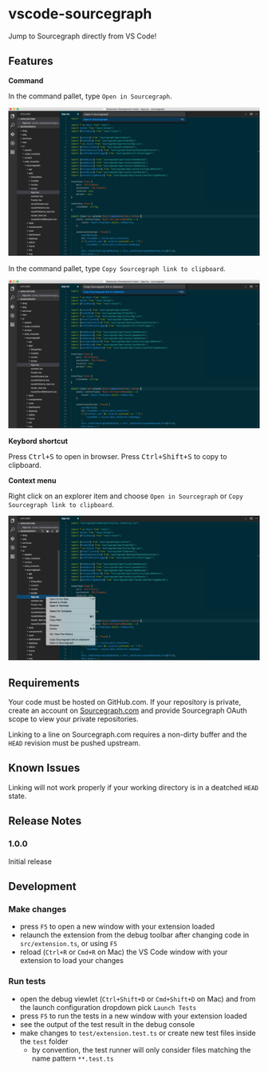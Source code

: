 # vscode-sourcegraph

Jump to Sourcegraph directly from VS Code!

## Features

**Command**

In the command pallet, type `Open in Sourcegraph`.

![open](images/open-in-browser.png?raw=true "Open in browser function")

In the command pallet, type `Copy Sourcegraph link to clipboard`.

![copy](images/copy-to-clipboard.png?raw=true "Copy link to clipboard function")

**Keybord shortcut**

 Press <kbd>Ctrl+S</kbd> to open in browser.
 Press <kbd>Ctrl+Shift+S</kbd> to copy to clipboard.

**Context menu**

Right click on an explorer item and choose `Open in Sourcegraph` or `Copy Sourcegraph link to clipboard`.

![context](images/context-menu.png?raw=true "Context menu options")

## Requirements

Your code must be hosted on GitHub.com. If your repository is private, create an account on
[Sourcegraph.com](https://sourcegraph.com) and provide Sourcegraph OAuth scope to view your private
repositories.

Linking to a line on Sourcegraph.com requires a non-dirty buffer and the `HEAD` revision must be
pushed upstream.

## Known Issues

Linking will not work properly if your working directory is in a deatched `HEAD` state.

## Release Notes

### 1.0.0

Initial release

## Development

### Make changes
* press `F5` to open a new window with your extension loaded
* relaunch the extension from the debug toolbar after changing code in `src/extension.ts`, or using `F5`
* reload (`Ctrl+R` or `Cmd+R` on Mac) the VS Code window with your extension to load your changes

### Run tests
* open the debug viewlet (`Ctrl+Shift+D` or `Cmd+Shift+D` on Mac) and from the launch configuration dropdown pick `Launch Tests`
* press `F5` to run the tests in a new window with your extension loaded
* see the output of the test result in the debug console
* make changes to `test/extension.test.ts` or create new test files inside the `test` folder
    * by convention, the test runner will only consider files matching the name pattern `**.test.ts`